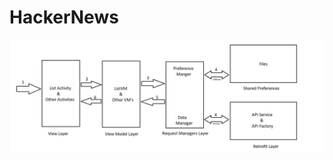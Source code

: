 # HackerNews
![alt text](https://github.com/rupesh-saxena/HackerNews/blob/master/layers.JPG?raw=true)

